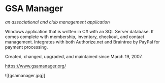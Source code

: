 # GSA Manager

_an associational and club management application_

Windows application that is written in C# with an SQL Server database. It comes complete with membership, inventory, checkout, and contact management. Integrates with both Authorize.net and Braintree by PayPal for payment processing.

Created, changed, upgraded, and maintained since March 19, 2007.

https://www.gsamanager.org/

![[gsamanager.jpg]]
